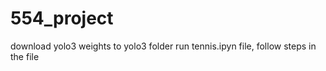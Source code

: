 # 554_project
download yolo3 weights to yolo3 folder
run tennis.ipyn file, follow steps in the file
